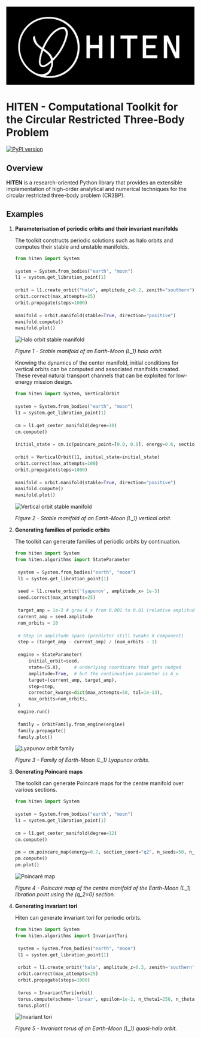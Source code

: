 ![HITEN](results/plots/hiten-cropped.svg)

# HITEN - Computational Toolkit for the Circular Restricted Three-Body Problem

[![PyPI version](https://img.shields.io/pypi/v/hiten.svg?color=brightgreen)](https://pypi.org/project/hiten/)

## Overview

**HITEN** is a research-oriented Python library that provides an extensible implementation of high-order analytical and numerical techniques for the circular restricted three-body problem (CR3BP).

## Examples

1. **Parameterisation of periodic orbits and their invariant manifolds**

   The toolkit constructs periodic solutions such as halo orbits and computes their stable and unstable manifolds.

   ```python
   from hiten import System

   system = System.from_bodies("earth", "moon")
   l1 = system.get_libration_point(1)

   orbit = l1.create_orbit("halo", amplitude_z=0.2, zenith="southern")
   orbit.correct(max_attempts=25)
   orbit.propagate(steps=1000)

   manifold = orbit.manifold(stable=True, direction="positive")
   manifold.compute()
   manifold.plot()
   ```

   ![Halo orbit stable manifold](results/plots/halo_stable_manifold.svg)

   *Figure&nbsp;1 - Stable manifold of an Earth-Moon \(L_1\) halo orbit.*

   Knowing the dynamics of the center manifold, initial conditions for vertical orbits can be computed and associated manifolds created. These reveal natural transport channels that can be exploited for low-energy mission design.

   ```python
   from hiten import System, VerticalOrbit

   system = System.from_bodies("earth", "moon")
   l1 = system.get_libration_point(1)

   cm = l1.get_center_manifold(degree=10)
   cm.compute()

   initial_state = cm.ic(poincare_point=[0.0, 0.0], energy=0.6, section_coord="q3")

   orbit = VerticalOrbit(l1, initial_state=initial_state)
   orbit.correct(max_attempts=100)
   orbit.propagate(steps=1000)

   manifold = orbit.manifold(stable=True, direction="positive")
   manifold.compute()
   manifold.plot()
   ```

   ![Vertical orbit stable manifold](results/plots/vl_stable_manifold.svg)

   *Figure&nbsp;2 - Stable manifold of an Earth-Moon \(L_1\) vertical orbit.*

2. **Generating families of periodic orbits**

   The toolkit can generate families of periodic orbits by continuation.

   ```python
   from hiten import System
   from hiten.algorithms import StateParameter

    system = System.from_bodies("earth", "moon")
    l1 = system.get_libration_point(1)

    seed = l1.create_orbit('lyapunov', amplitude_x= 1e-3)
    seed.correct(max_attempts=25)

    target_amp = 1e-2 # grow A_x from 0.001 to 0.01 (relative amplitude)
    current_amp = seed.amplitude
    num_orbits = 10

    # Step in amplitude space (predictor still tweaks X component)
    step = (target_amp - current_amp) / (num_orbits - 1)

    engine = StateParameter(
        initial_orbit=seed,
        state=(S.X),     # underlying coordinate that gets nudged
        amplitude=True,  # but the continuation parameter is A_x
        target=(current_amp, target_amp),
        step=step,
        corrector_kwargs=dict(max_attempts=50, tol=1e-13),
        max_orbits=num_orbits,
    )
    engine.run()

    family = OrbitFamily.from_engine(engine)
    family.propagate()
    family.plot()
    ```

    ![Lyapunov orbit family](results/plots/lyapunov_family.svg)

    *Figure&nbsp;3 - Family of Earth-Moon \(L_1\) Lyapunov orbits.*

3. **Generating Poincaré maps**

   The toolkit can generate Poincaré maps for the centre manifold over various sections.

   ```python
   from hiten import System

   system = System.from_bodies("earth", "moon")
   l1 = system.get_libration_point(1)

   cm = l1.get_center_manifold(degree=12)
   cm.compute()

   pm = cm.poincare_map(energy=0.7, section_coord="q2", n_seeds=50, n_iter=100, seed_strategy="axis_aligned")
   pm.compute()
   pm.plot()
   ```

   ![Poincaré map](results/plots/poincare_map.svg)

   *Figure&nbsp;4 - Poincaré map of the centre manifold of the Earth-Moon \(L_1\) libration point using the \(q_2=0\) section.*

4. **Generating invariant tori**

   Hiten can generate invariant tori for periodic orbits.

   ```python
   from hiten import System
   from hiten.algorithms import InvariantTori

    system = System.from_bodies("earth", "moon")
    l1 = system.get_libration_point(1)

    orbit = l1.create_orbit('halo', amplitude_z=0.3, zenith='southern')
    orbit.correct(max_attempts=25)
    orbit.propagate(steps=1000)
   
    torus = InvariantTori(orbit)
    torus.compute(scheme='linear', epsilon=1e-2, n_theta1=256, n_theta2=256)
    torus.plot()
   ```

   ![Invariant tori](results/plots/invariant_tori.svg)

   *Figure&nbsp;5 - Invariant torus of an Earth-Moon \(L_1\) quasi-halo orbit.*
